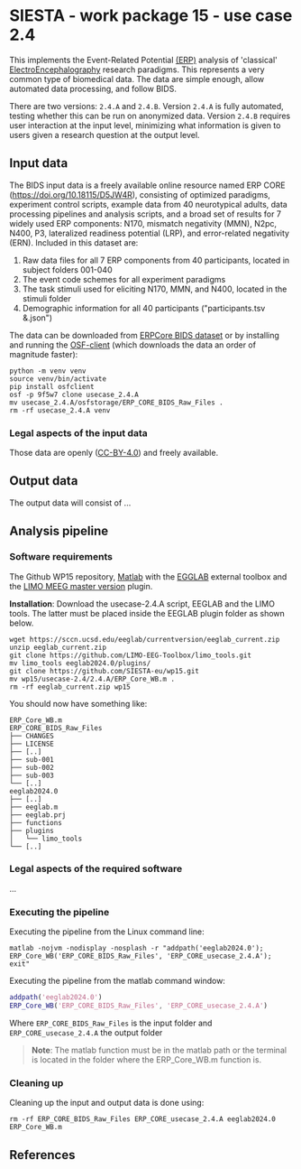 # SIESTA - work package 15 - use case 2.4

This implements the Event-Related Potential [(ERP)](https://en.wikipedia.org/wiki/Event-related_potential) analysis of 'classical' [ElectroEncephalography](https://en.wikipedia.org/wiki/Electroencephalography) research paradigms. This represents a very common type of biomedical data.  The data are simple enough, allow automated data processing, and follow BIDS.

There are two versions: `2.4.A` and `2.4.B`. Version `2.4.A` is fully automated, testing whether this can be run on anonymized data. Version `2.4.B` requires user interaction at the input level, minimizing what information is given to users given a research question at the output level.

## Input data

The BIDS input data is a freely available online resource named ERP CORE (https://doi.org/10.18115/D5JW4R), consisting of optimized paradigms, experiment control scripts, example data from 40 neurotypical adults, data processing pipelines and analysis scripts, and a broad set of results for 7 widely used ERP components: N170, mismatch negativity (MMN), N2pc, N400, P3, lateralized readiness potential (LRP), and error-related negativity (ERN). Included in this dataset are:

1. Raw data files for all 7 ERP components from 40 participants, located in subject folders 001-040
2. The event code schemes for all experiment paradigms
3. The task stimuli used for eliciting N170, MMN, and N400, located in the stimuli folder
4. Demographic information for all 40 participants ("participants.tsv &.json")

The data can be downloaded from [ERPCore BIDS dataset](https://osf.io/9f5w7/files/osfstorage) or by installing and running the [OSF-client](https://github.com/osfclient/osfclient) (which downloads the data an order of magnitude faster):

```console
python -m venv venv
source venv/bin/activate
pip install osfclient
osf -p 9f5w7 clone usecase_2.4.A
mv usecase_2.4.A/osfstorage/ERP_CORE_BIDS_Raw_Files .
rm -rf usecase_2.4.A venv
```

### Legal aspects of the input data

Those data are openly ([CC-BY-4.0](https://spdx.org/licenses/CC-BY-4.0.html)) and freely available.

## Output data

The output data will consist of ...

## Analysis pipeline

### Software requirements

The Github WP15 repository, [Matlab](https://www.mathworks.com) with the [EGGLAB](https://sccn.ucsd.edu/eeglab) external toolbox and the [LIMO MEEG master version](https://github.com/LIMO-EEG-Toolbox/limo_tools/tree/master) plugin.   
  
**Installation**: Download the usecase-2.4.A script, EEGLAB and the LIMO tools. The latter must be placed inside the EEGLAB plugin folder as shown below.

```console
wget https://sccn.ucsd.edu/eeglab/currentversion/eeglab_current.zip
unzip eeglab_current.zip
git clone https://github.com/LIMO-EEG-Toolbox/limo_tools.git
mv limo_tools eeglab2024.0/plugins/
git clone https://github.com/SIESTA-eu/wp15.git
mv wp15/usecase-2.4/2.4.A/ERP_Core_WB.m .
rm -rf eeglab_current.zip wp15  
```

You should now have something like:

    ERP_Core_WB.m  
    ERP_CORE_BIDS_Raw_Files
    ├── CHANGES
    ├── LICENSE
    ├── [..]
    ├── sub-001
    ├── sub-002
    ├── sub-003
    └── [..]
    eeglab2024.0  
    ├── [..]  
    ├── eeglab.m  
    ├── eeglab.prj  
    ├── functions  
    ├── plugins  
    │   └── limo_tools  
    └── [..]

### Legal aspects of the required software

...

### Executing the pipeline

Executing the pipeline from the Linux command line:

```console
matlab -nojvm -nodisplay -nosplash -r "addpath('eeglab2024.0'); ERP_Core_WB('ERP_CORE_BIDS_Raw_Files', 'ERP_CORE_usecase_2.4.A'); exit"
```

Executing the pipeline from the matlab command window: 

```matlab
addpath('eeglab2024.0')
ERP_Core_WB('ERP_CORE_BIDS_Raw_Files', 'ERP_CORE_usecase_2.4.A')
```

Where `ERP_CORE_BIDS_Raw_Files` is the input folder and `ERP_CORE_usecase_2.4.A` the output folder

> **Note**: The matlab function must be in the matlab path or the terminal is located in the folder where the ERP_Core_WB.m function is.

### Cleaning up

Cleaning up the input and output data is done using:

```console
rm -rf ERP_CORE_BIDS_Raw_Files ERP_CORE_usecase_2.4.A eeglab2024.0 ERP_Core_WB.m
```

## References

[1]: https://www.example.com
[2]: https://www.markdownguide.org/cheat-sheet/
